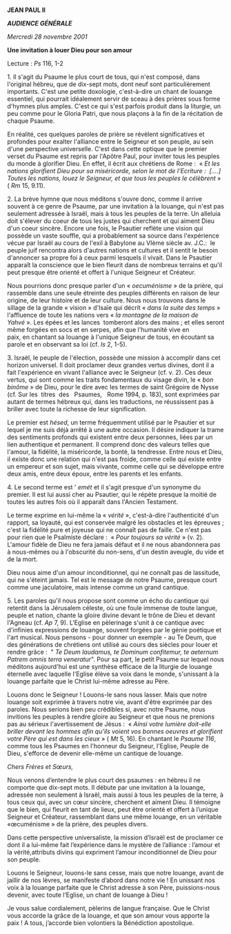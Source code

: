 **JEAN PAUL II**

***AUDIENCE GÉNÉRALE***

*Mercredi 28 novembre 2001*

**Une invitation à louer Dieu pour son amour**

Lecture : *Ps* 116, 1-2

1. Il s'agit du Psaume le plus court de tous, qui n'est composé, dans l'original hébreu, que de dix-sept mots, dont neuf sont particulièrement importants. C'est une petite doxologie, c'est-à-dire un chant de louange essentiel, qui pourrait idéalement servir de sceau à des prières sous forme d'hymnes plus amples. C'est ce qui s'est parfois produit dans la liturgie, un peu comme pour le Gloria Patri, que nous plaçons à la fin de la récitation de chaque Psaume.

En réalité, ces quelques paroles de prière se révèlent significatives et profondes pour exalter l'alliance entre le Seigneur et son peuple, au sein d'une perspective universelle. C'est dans cette optique que le premier verset du Psaume est repris par l'Apôtre Paul, pour inviter tous les peuples du monde à glorifier Dieu. En effet, il écrit aux chrétiens de Rome :  « *Et les nations glorifient Dieu pour sa miséricorde, selon le mot de l'Ecriture :  [....] Toutes les nations, louez le Seigneur, et que tous les peuples le célèbrent* » ( *Rm* 15, 9.11).

2. La brève hymne que nous méditons s'ouvre donc, comme il arrive souvent à ce genre de Psaume, par une invitation à la louange, qui n'est pas seulement adressée à Israël, mais à tous les peuples de la terre. Un alleluia doit s'élever du coeur de tous les justes qui cherchent et qui aiment Dieu d'un coeur sincère. Encore une fois, le Psautier reflète une vision qui possède un vaste souffle, qui a probablement sa source dans l'expérience vécue par Israël au cours de l'exil à Babylone au VIème siècle av. J.C.:  le peuple juif rencontra alors d'autres nations et cultures et il sentit le besoin d'annoncer sa propre foi à ceux parmi lesquels il vivait. Dans le Psautier apparaît la conscience que le bien fleurit dans de nombreux terrains et qu'il peut presque être orienté et offert à l'unique Seigneur et Créateur.

Nous pourrions donc presque parler d'un « *oecuménisme* » de la prière, qui rassemble dans une seule étreinte des peuples différents en raison de leur origine, de leur histoire et de leur culture. Nous nous trouvons dans le sillage de la grande « vision » d'Isaïe qui décrit « *dans la suite des temps* » l'affluence de toute les nations vers « *la montagne de la maison de Yahvé* ». Les épées et les lances  tomberont alors des mains ; et elles seront même forgées en socs et en serpes, afin que l'humanité vive en paix, en chantant sa louange à l'unique Seigneur de tous, en écoutant sa parole et en observant sa loi (cf. *Is* 2, 1-5).

3. Israël, le peuple de l'élection, possède une mission à accomplir dans cet horizon universel. Il doit proclamer deux grandes vertus divines, dont il a fait l'expérience en vivant l'alliance avec le Seigneur (cf. v. 2). Ces deux vertus, qui sont comme les traits fondamentaux du visage divin, le « *bon binôme* » de Dieu, pour le dire avec les termes de saint Grégoire de Nysse (cf. Sur les  titres  des   Psaumes,   Rome 1994, p. 183), sont exprimées par autant de termes hébreux qui, dans les traductions, ne réussissent pas à briller avec toute la richesse de leur signification.

Le premier est *hésed*, un terme fréquemment utilisé par le Psautier et sur lequel je me suis déjà arrêté à une autre occasion. Il désire indiquer la trame des sentiments profonds qui existent entre deux personnes, liées par un lien authentique et permanent. Il comprend donc des valeurs telles que l'amour, la fidélité, la miséricorde, la bonté, la tendresse. Entre nous et Dieu, il existe donc une relation qui n'est pas froide, comme celle qui existe entre un empereur et son sujet, mais vivante, comme celle qui se développe entre deux amis, entre deux époux, entre les parents et les enfants.

4. Le second terme est ' *emét* et il s'agit presque d'un synonyme du premier. Il est lui aussi cher au Psautier, qui le répète presque la moitié de toutes les autres fois où il apparaît dans l'Ancien Testament.

Le terme exprime en lui-même la « *vérité* », c'est-à-dire l'authenticité d'un rapport, sa loyauté, qui est conservée malgré les obstacles et les épreuves ; c'est la fidélité pure et joyeuse qui ne connaît pas de faille. Ce n'est pas pour rien que le Psalmiste déclare :  « *Pour toujours sa vérité* » (v. 2). L'amour fidèle de Dieu ne fera jamais défaut et il ne nous abandonnera pas à nous-mêmes ou à l'obscurité du non-sens, d'un destin aveugle, du vide et de la mort.

Dieu nous aime d'un amour inconditionnel, qui ne connaît pas de lassitude, qui ne s'éteint jamais. Tel est le message de notre Psaume, presque court comme une jaculatoire, mais intense comme un grand cantique.

5. Les paroles qu'il nous propose sont comme un écho du cantique qui retentit dans la Jérusalem céleste, où une foule immense de toute langue, peuple et nation, chante la gloire divine devant le trône de Dieu et devant l'Agneau (cf. *Ap* 7, 9). L'Eglise en pèlerinage s'unit à ce cantique avec d'infinies expressions de louange, souvent forgées par le génie poétique et l'art musical. Nous pensons - pour donner un exemple - au Te Deum, que des générations de chrétiens ont utilisé au cours des siècles pour louer et rendre grâce :  " *Te Deum laudamus, te Dominum confitemur, te aeternum Patrem omnis terra veneratur*". Pour sa part, le petit Psaume sur lequel nous méditons aujourd'hui est une synthèse efficace de la liturgie de louange éternelle avec laquelle l'Eglise élève sa voix dans le monde, s'unissant à la louange parfaite que le Christ lui-même adresse au Père.

Louons donc le Seigneur ! Louons-le sans nous lasser. Mais que notre louange soit exprimée à travers notre vie, avant d'être exprimée par des paroles. Nous serions bien peu crédibles si, avec notre Psaume, nous invitions les peuples à rendre gloire au Seigneur et que nous ne prenions pas au sérieux l'avertissement de Jésus :  « *Ainsi votre lumière doit-elle briller devant les hommes afin qu'ils voient vos bonnes oeuvres et glorifient votre Père qui est dans les cieux* » ( *Mt* 5, 16). En chantant le *Psaume 116*, comme tous les Psaumes en l'honneur du Seigneur, l'Eglise, Peuple de Dieu, s'efforce de devenir elle-même un cantique de louange.

*Chers Frères et Sœurs,*

Nous venons d’entendre le plus court des psaumes : en hébreu il ne comporte que dix-sept mots. Il débute par une invitation à la louange, adressée non seulement à Israël, mais aussi à tous les peuples de la terre, à tous ceux qui, avec un cœur sincère, cherchent et aiment Dieu. Il témoigne que le bien, qui fleurit en tant de lieux, peut être orienté et offert à l’unique Seigneur et Créateur, rassemblant dans une même louange, en un véritable «œcuménisme » de la prière, des peuples divers.

Dans cette perspective universaliste, la mission d’Israël est de proclamer ce dont il a lui-même fait l’expérience dans le mystère de l’alliance : l’amour et la vérité,attributs divins qui expriment l’amour inconditionnel de Dieu pour son peuple.

Louons le Seigneur, louons-le sans cesse, mais que notre louange, avant de jaillir de nos lèvres, se manifeste d’abord dans notre vie ! En unissant nos voix à la louange parfaite que le Christ adresse à son Père, puissions-nous devenir, avec toute l’Eglise, un chant de louange à Dieu !

Je vous salue cordialement, pèlerins de langue française. Que le Christ vous accorde la grâce de la louange, et que son amour vous apporte la paix ! A tous, j’accorde bien volontiers la Bénédiction apostolique.
